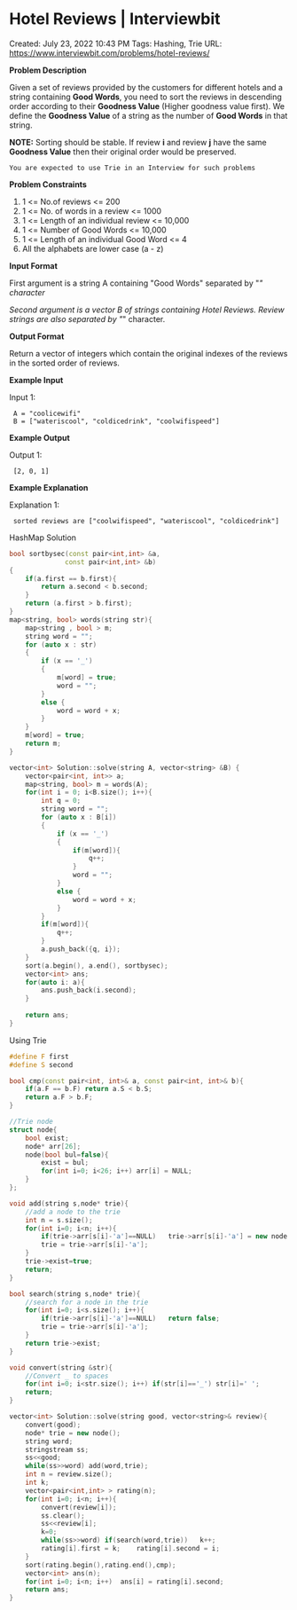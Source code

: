 # Hotel Reviews | Interviewbit

Created: July 23, 2022 10:43 PM
Tags: Hashing, Trie
URL: https://www.interviewbit.com/problems/hotel-reviews/

**Problem Description**

Given a set of reviews provided by the customers for different hotels and a string containing **Good Words**, you need to sort the reviews in descending order according to their **Goodness Value** (Higher goodness value first). We define the **Goodness Value** of a string as the number of **Good Words** in that string.

**NOTE:** Sorting should be stable. If review **i** and review **j** have the same **Goodness Value** then their original order would be preserved.

`You are expected to use Trie in an Interview for such problems`

**Problem Constraints**

1. 1 <= No.of reviews <= 200
2. 1 <= No. of words in a review <= 1000
3. 1 <= Length of an individual review <= 10,000
4. 1 <= Number of Good Words <= 10,000
5. 1 <= Length of an individual Good Word <= 4
6. All the alphabets are lower case (a - z)

**Input Format**

First argument is a string A containing "Good Words" separated by "*" character*

*Second argument is a vector B of strings containing Hotel Reviews. Review strings are also separated by "*" character.

**Output Format**

Return a vector of integers which contain the original indexes of the reviews in the sorted order of reviews.

**Example Input**

Input 1:

```
 A = "coolicewifi"
 B = ["wateriscool", "coldicedrink", "coolwifispeed"]
```

**Example Output**

Output 1:

```
 [2, 0, 1]
```

**Example Explanation**

Explanation 1:

```
 sorted reviews are ["coolwifispeed", "wateriscool", "coldicedrink"]
```

HashMap Solution 

```cpp
bool sortbysec(const pair<int,int> &a,
              const pair<int,int> &b)
{
    if(a.first == b.first){
        return a.second < b.second;
    }
    return (a.first > b.first);
}
map<string, bool> words(string str){
    map<string , bool > m;
    string word = "";
    for (auto x : str) 
    {
        if (x == '_')
        {
            m[word] = true;
            word = "";
        }
        else {
            word = word + x;
        }
    }
    m[word] = true;
    return m;
}

vector<int> Solution::solve(string A, vector<string> &B) {
    vector<pair<int, int>> a;
    map<string, bool> m = words(A);
    for(int i = 0; i<B.size(); i++){
        int q = 0;
        string word = "";
        for (auto x : B[i]) 
        {
            if (x == '_')
            {
                if(m[word]){
                    q++;
                }
                word = "";
            }
            else {
                word = word + x;
            }
        }
        if(m[word]){
            q++;
        }
        a.push_back({q, i});
    }
    sort(a.begin(), a.end(), sortbysec);
    vector<int> ans;
    for(auto i: a){
        ans.push_back(i.second);
    }    
    
    return ans;
}
```

Using Trie

```cpp
#define F first
#define S second

bool cmp(const pair<int, int>& a, const pair<int, int>& b){
    if(a.F == b.F) return a.S < b.S;
	return a.F > b.F;	
}

//Trie node
struct node{
	bool exist;
	node* arr[26];
	node(bool bul=false){
		exist = bul;
		for(int i=0; i<26; i++)	arr[i] = NULL;
	}
};

void add(string s,node* trie){
    //add a node to the trie
	int n = s.size();
	for(int i=0; i<n; i++){
		if(trie->arr[s[i]-'a']==NULL)	trie->arr[s[i]-'a'] = new node();
		trie = trie->arr[s[i]-'a'];
	}
	trie->exist=true;
	return;
}

bool search(string s,node* trie){
    //search for a node in the trie
	for(int i=0; i<s.size(); i++){
		if(trie->arr[s[i]-'a']==NULL)	return false;
		trie = trie->arr[s[i]-'a'];
	}
	return trie->exist;
}

void convert(string &str){
    //Convert _ to spaces
	for(int i=0; i<str.size(); i++)	if(str[i]=='_')	str[i]=' ';
	return;
}

vector<int> Solution::solve(string good, vector<string>& review){
	convert(good);
	node* trie = new node();
	string word;
	stringstream ss;
	ss<<good;
	while(ss>>word)	add(word,trie);
	int n = review.size();
	int k;
	vector<pair<int,int> > rating(n);
	for(int i=0; i<n; i++){
		convert(review[i]);
		ss.clear();
		ss<<review[i];
		k=0;
		while(ss>>word)	if(search(word,trie))	k++;
		rating[i].first = k;	rating[i].second = i;
	}
	sort(rating.begin(),rating.end(),cmp);
	vector<int> ans(n);
	for(int i=0; i<n; i++)	ans[i] = rating[i].second;
	return ans;
}
```